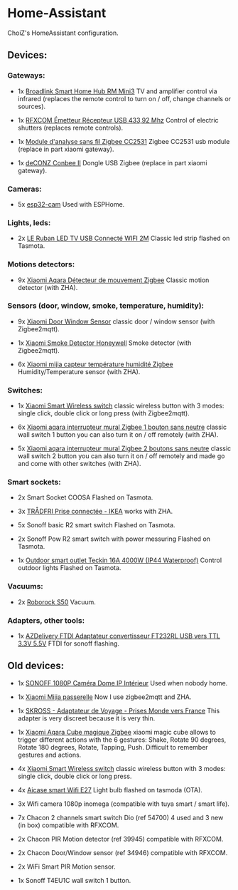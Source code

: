 # Home-Assistant

ChoiZ's HomeAssistant configuration.

## Devices:

### Gateways:

- 1x [Broadlink Smart Home Hub RM Mini3](https://www.amazon.fr/gp/product/B07DPHG521) TV and amplifier control via infrared (replaces the remote control to turn on / off, change channels or sources).

- 1x [RFXCOM Émetteur Récepteur USB 433,92 Mhz](https://www.amazon.fr/gp/product/B07HQYXCV5) Control of electric shutters (replaces remote controls).

- 1x [Module d'analyse sans fil Zigbee CC2531](https://fr.aliexpress.com/item/4000070685708.html) Zigbee CC2531 usb module (replace in part xiaomi gateway).

- 1x [deCONZ Conbee II](https://www.domotique-store.fr/domotique/modules-domotiques/adaptateurs-controleurs-domotiques/1169-phoscon-conbee-2-dongle-usb-zigbee-compatible-jeedom-domoticz-etc.html?search_query=deconz&results=2) Dongle USB Zigbee (replace in part xiaomi gateway).

### Cameras:

- 5x [esp32-cam](https://fr.aliexpress.com/item/32981449079.html) Used with ESPHome.

### Lights, leds:

- 2x [LE Ruban LED TV USB Connecté WIFI 2M](https://www.amazon.fr/gp/product/B07QXMZ7C8) Classic led strip flashed on Tasmota.

### Motions detectors:

- 9x [Xiaomi Aqara Détecteur de mouvement Zigbee](https://fr.aliexpress.com/item/32828696729.html) Classic motion detector (with ZHA).

### Sensors (door, window, smoke, temperature, humidity):

- 9x [Xiaomi Door Window Sensor](https://www.aliexpress.com/item/32714904459.html) classic door / window sensor (with Zigbee2mqtt).

- 1x [Xiaomi Smoke Detector Honeywell](https://www.aliexpress.com/item/32945252495.html) Smoke detector (with Zigbee2mqtt).

- 6x [Xiaomi mijia capteur température humidité Zigbee](https://fr.aliexpress.com/item/32714410866.html) Humidity/Temperature sensor (with ZHA).

### Switches:

- 1x [Xiaomi Smart Wireless switch](https://www.aliexpress.com/item/32818007384.html) classic wireless button with 3 modes: single click, double click or long press (with Zigbee2mqtt).

- 6x [Xiaomi aqara interrupteur mural Zigbee 1 bouton sans neutre](https://fr.aliexpress.com/item/32950175670.html) classic wall switch 1 button you can also turn it on / off remotely (with ZHA).

- 5x [Xiaomi aqara interrupteur mural Zigbee 2 boutons sans neutre](https://fr.aliexpress.com/item/32950175670.html) classic wall switch 2 button you can also turn it on / off remotely and made go and come with other switches (with ZHA).

### Smart sockets:

- 2x Smart Socket COOSA Flashed on Tasmota.

- 3x [TRÅDFRI Prise connectée - IKEA](https://www.ikea.com/fr/fr/p/tradfri-prise-connectee-20364476/) works with ZHA.

- 5x Sonoff basic R2 smart switch Flashed on Tasmota.

- 2x Sonoff Pow R2 smart switch with power messuring Flashed on Tasmota.

- 1x [Outdoor smart outlet Teckin 16A 4000W (IP44 Waterproof)](https://www.amazon.fr/gp/product/B07RFN1V6L) Control outdoor lights Flashed on Tasmota.

### Vacuums:

- 2x [Roborock S50](https://fr.aliexpress.com/item/4000034980243.html) Vacuum.

### Adapters, other tools:

- 1x [AZDelivery FTDI Adaptateur convertisseur FT232RL USB vers TTL 3.3V 5.5V](https://www.amazon.fr/gp/product/B01N9RZK6I) FTDI for sonoff flashing.

## Old devices:

- 1x [SONOFF 1080P Caméra Dome IP Intérieur](https://www.amazon.fr/gp/product/B081RFKPGY) Used when nobody home.

- 1x [Xiaomi Mijia passerelle](https://fr.aliexpress.com/item/32821192659.html) Now I use zigbee2mqtt and ZHA.

- 1x [SKROSS - Adaptateur de Voyage - Prises Monde vers France](https://www.amazon.fr/gp/product/B005P21MNW) This adapter is very discreet because it is very thin.

- 1x [Xiaomi Aqara Cube magique Zigbee](https://www.aliexpress.com/item/32854830262.html) xiaomi magic cube allows to trigger different actions with the 6 gestures: Shake, Rotate 90 degrees, Rotate 180 degrees, Rotate, Tapping, Push. Difficult to remember gestures and actions.

- 4x [Xiaomi Smart Wireless switch](https://www.aliexpress.com/item/32818007384.html) classic wireless button with 3 modes: single click, double click or long press.

- 4x [Aicase smart Wifi E27](https://www.amazon.fr/gp/product/B07BTQJG6J) Light bulb flashed on tasmoda (OTA).

- 3x Wifi camera 1080p inomega (compatible with tuya smart / smart life).

- 7x Chacon 2 channels smart switch Dio (ref 54700) 4 used and 3 new (in box) compatible with RFXCOM.

- 2x Chacon PIR Motion detector (ref 39945) compatible with RFXCOM.

- 2x Chacon Door/Window sensor (ref 34946) compatible with RFXCOM.

- 2x WiFi Smart PIR Motion sensor.

- 1x Sonoff T4EU1C wall switch 1 button.
